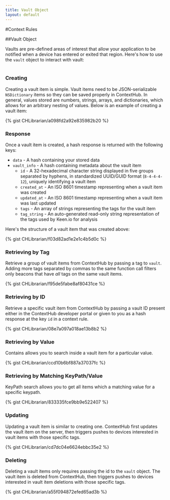 ```yaml
---
title: Vault Object
layout: default
---
```

#Context Rules

##Vault Object

Vaults are pre-defined areas of interest that allow your application to be notified when a device has entered or exited that region. Here's how to use the `vault` object to interact with vault:
<br />
<br />

### Creating

Creating a vault item is simple. Vault items need to be JSON-serializable `NSDictionary` items so they can be saved properly in ContextHub. In general, values stored are numbers, strings, arrays, and dictionaries, which allows for an arbitrary nesting of values. Below is an example of creating a vault item:

{% gist CHLibrarian/a098fd2a92e835982b20 %}
<br />

### Response

Once a vault item is created, a hash response is returned with the following keys: 

- `data` - A hash containing your stored data
- `vault_info` - A hash containing metadata about the vault item
	- `id` - A 32-hexadecimal character string displayed in five groups separated by hyphens, in standardized UUID/GUID format (`8-4-4-4-12`), uniquely identifying a vault item
	- `created_at` - An ISO 8601 timestamp representing when a vault item was created 
	- `updated_at` - An ISO 8601 timestamp representing when a vault item was last updated
	- `tags` - An array of strings representing the tags for the vault item
	- `tag_string` - An auto-generated read-only string representation of the tags used by Keen.io for analysis  

Here's the structure of a vault item that was created above:

{% gist CHLibrarian/f03d82ad1e2e1c4b5d0c %}
<br />

### Retrieving by Tag

Retrieve a group of vault items from ContextHub by passing a tag to `vault`. Adding more tags separated by commas to the same function call filters only beacons that have *all* tags on the same vault items.

{% gist CHLibrarian/f95de5fabe8af80431ce %}
<br />

### Retrieving by ID

Retrieve a specific vault item from ContextHub by passing a vault ID present either in the ContextHub developer portal or given to you as a hash response at the key `id` in a context rule.

{% gist CHLibrarian/08e7a097a018ae13b8b2 %}
<br />

### Retrieving by Value

Contains allows you to search inside a vault item for a particular value.

{% gist CHLibrarian/ccd10b6bf887a37037fc %}
<br />

### Retrieving by Matching KeyPath/Value

KeyPath search allows you to get all items which a matching value for a specific keypath. 

{% gist CHLibrarian/833335fce9bb9e522407 %}
<br />

### Updating

Updating a vault item is similar to creating one. ContextHub first updates the vault item on the server, then triggers pushes to devices interested in vault items with those specific tags.

{% gist CHLibrarian/cd7dc04e6624ebbc35e2 %}
<br />


### Deleting

Deleting a vault items only requires passing the id to the `vault` object. The vault item is deleted from ContextHub, then triggers pushes to devices interested in vault item deletions with those specific tags.

{% gist CHLibrarian/a55f094872efed65ad3b %}
<br />

